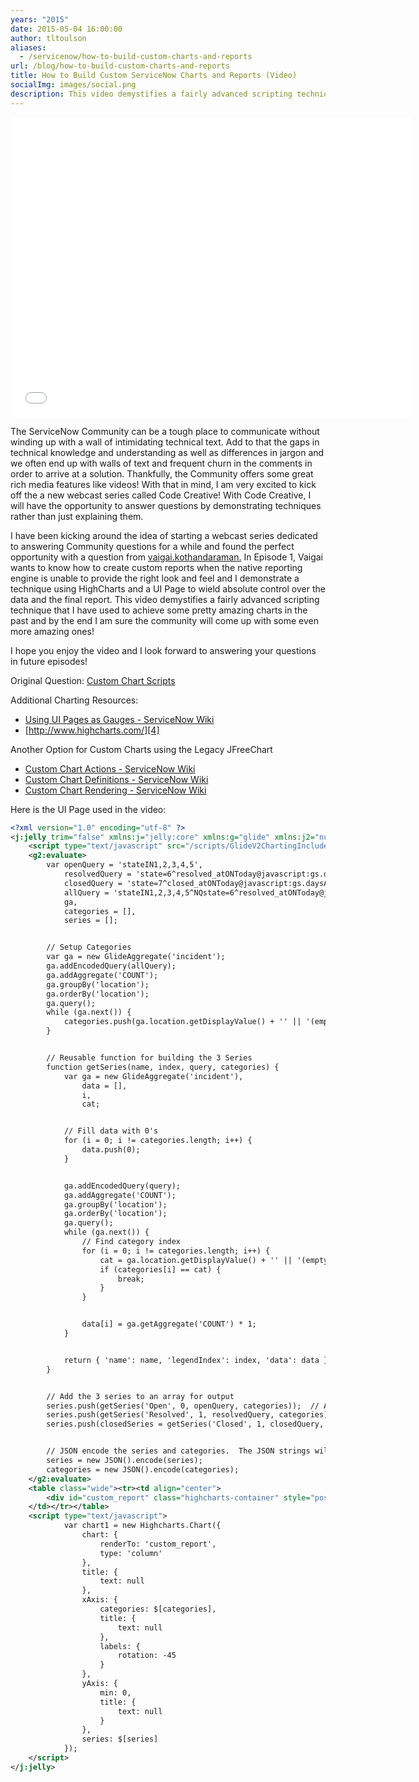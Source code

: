 ```yaml
---
years: "2015"
date: 2015-05-04 16:00:00
author: tltoulson
aliases:
  - /servicenow/how-to-build-custom-charts-and-reports
url: /blog/how-to-build-custom-charts-and-reports
title: How to Build Custom ServiceNow Charts and Reports (Video)
socialImg: images/social.png
description: This video demystifies a fairly advanced scripting technique that I have used to achieve some pretty amazing charts in the past in ServiceNow. Using a UI Page combined with ServiceNow's built in version of HighCharts produces some great results.
---
```


<div class="videoWrapper">
  <iframe src="//www.youtube.com/embed/fOQwpFkcTZs?wmode=opaque&amp;enablejsapi=1" height="480" width="640" scrolling="no" frameborder="0" allowfullscreen="">
  </iframe>
</div>

The ServiceNow Community can be a tough place to communicate without winding up with a wall of intimidating technical text. Add to that the gaps in technical knowledge and understanding as well as differences in jargon and we often end up with walls of text and frequent churn in the comments in order to arrive at a solution. Thankfully, the Community offers some great rich media features like videos! With that in mind, I am very excited to kick off the a new webcast series called Code Creative! With Code Creative, I will have the opportunity to answer questions by demonstrating techniques rather than just explaining them.

I have been kicking around the idea of starting a webcast series dedicated to answering Community questions for a while and found the perfect opportunity with a question from [vaigai.kothandaraman.][1] In Episode 1, Vaigai wants to know how to create custom reports when the native reporting engine is unable to provide the right look and feel and I demonstrate a technique using HighCharts and a UI Page to wield absolute control over the data and the final report. This video demystifies a fairly advanced scripting technique that I have used to achieve some pretty amazing charts in the past and by the end I am sure the community will come up with some even more amazing ones!

I hope you enjoy the video and I look forward to answering your questions in future episodes!

Original Question: [Custom Chart Scripts][2]

Additional Charting Resources:

- [Using UI Pages as Gauges - ServiceNow Wiki][3]
- [http://www.highcharts.com/][4]

Another Option for Custom Charts using the Legacy JFreeChart

- [Custom Chart Actions - ServiceNow Wiki][5]
- [Custom Chart Definitions - ServiceNow Wiki][6]
- [Custom Chart Rendering - ServiceNow Wiki][7]

Here is the UI Page used in the video:

```xml
<?xml version="1.0" encoding="utf-8" ?>  
<j:jelly trim="false" xmlns:j="jelly:core" xmlns:g="glide" xmlns:j2="null" xmlns:g2="null">  
    <script type="text/javascript" src="/scripts/GlideV2ChartingIncludes.jsx?v=10-19-2014_0741"></script>  
    <g2:evaluate>  
        var openQuery = 'stateIN1,2,3,4,5',  
            resolvedQuery = 'state=6^resolved_atONToday@javascript:gs.daysAgoStart(0)@javascript:gs.daysAgoEnd(0)',  
            closedQuery = 'state=7^closed_atONToday@javascript:gs.daysAgoStart(0)@javascript:gs.daysAgoEnd(0)',  
            allQuery = 'stateIN1,2,3,4,5^NQstate=6^resolved_atONToday@javascript:gs.daysAgoStart(0)@javascript:gs.daysAgoEnd(0)^NQstate=7^closed_atONToday@javascript:gs.daysAgoStart(0)@javascript:gs.daysAgoEnd(0)',  
            ga,  
            categories = [],  
            series = [];  


        // Setup Categories  
        var ga = new GlideAggregate('incident');  
        ga.addEncodedQuery(allQuery);  
        ga.addAggregate('COUNT');  
        ga.groupBy('location');  
        ga.orderBy('location');  
        ga.query();  
        while (ga.next()) {  
            categories.push(ga.location.getDisplayValue() + '' || '(empty)');  
        }  


        // Reusable function for building the 3 Series  
        function getSeries(name, index, query, categories) {  
            var ga = new GlideAggregate('incident'),  
                data = [],  
                i,  
                cat;  


            // Fill data with 0's  
            for (i = 0; i != categories.length; i++) {  
                data.push(0);  
            }  


            ga.addEncodedQuery(query);  
            ga.addAggregate('COUNT');  
            ga.groupBy('location');  
            ga.orderBy('location');  
            ga.query();  
            while (ga.next()) {  
                // Find category index  
                for (i = 0; i != categories.length; i++) {  
                    cat = ga.location.getDisplayValue() + '' || '(empty)';  
                    if (categories[i] == cat) {  
                        break;  
                    }  
                }  


                data[i] = ga.getAggregate('COUNT') * 1;  
            }  


            return { 'name': name, 'legendIndex': index, 'data': data };  
        }  


        // Add the 3 series to an array for output  
        series.push(getSeries('Open', 0, openQuery, categories));  // Add Open Series  
        series.push(getSeries('Resolved', 1, resolvedQuery, categories)); // Add Resolved Series  
        series.push(closedSeries = getSeries('Closed', 1, closedQuery, categories)); // Add Closed Series  


        // JSON encode the series and categories.  The JSON strings will be embedded with a JEXL expression into the client side code  
        series = new JSON().encode(series);  
        categories = new JSON().encode(categories);  
    </g2:evaluate>  
    <table class="wide"><tr><td align="center">  
        <div id="custom_report" class="highcharts-container" style="position: static; overflow: hidden; width: 650px; height: 450px; text-align: left; line-height: normal; z-index: 0; font-family: 'Lucida Grande', 'Lucida Sans Unicode', Verdana, Arial, Helvetica, sans-serif; font-size: 12px;"></div>  
    </td></tr></table>  
    <script type="text/javascript">  
            var chart1 = new Highcharts.Chart({  
                chart: {  
                    renderTo: 'custom_report',  
                    type: 'column'  
                },  
                title: {  
                    text: null  
                },  
                xAxis: {  
                    categories: $[categories],  
                    title: {  
                        text: null  
                    },  
                    labels: {  
                        rotation: -45  
                    }  
                },  
                yAxis: {  
                    min: 0,  
                    title: {  
                        text: null  
                    }  
                },  
                series: $[series]  
            });  
    </script>  
</j:jelly>
```

[1]: https://community.servicenow.com/people/VAIGAI.KOTHANDARAMAN
[2]: https://community.servicenow.com/thread/181930
[3]: https://community.servicenow.com/external-link.jspa?url=http%3A%2F%2Fwiki.servicenow.com%2Findex.php%3Ftitle%3DUsing_UI_Pages_as_Gauges%23gsc.tab%3D0
[4]: https://community.servicenow.com/external-link.jspa?url=http%3A%2F%2Fwww.highcharts.com%2F
[5]: https://community.servicenow.com/external-link.jspa?url=http%3A%2F%2Fwiki.servicenow.com%2Findex.php%3Ftitle%3DCustom_Charts_Plugin%23gsc.tab%3D0
[6]: https://community.servicenow.com/external-link.jspa?url=http%3A%2F%2Fwiki.servicenow.com%2Findex.php%3Ftitle%3DCustom_Chart_Definitions%23gsc.tab%3D0
[7]: https://community.servicenow.com/external-link.jspa?url=http%3A%2F%2Fwiki.servicenow.com%2Findex.php%3Ftitle%3DCustom_Chart_Rendering%23gsc.tab%3D0

